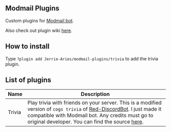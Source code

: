 ## Modmail Plugins

Custom plugins for [Modmail bot](https://github.com/kyb3r/modmail).

Also check out plugin wiki [here](https://github.com/kyb3r/modmail/wiki/Plugins).

## How to install

Type `?plugin add Jerrie-Aries/modmail-plugins/trivia` to add the trivia plugin.


## List of plugins
| Name | Description |
| --- | --- |
| Trivia | Play trivia with friends on your server. This is a modified version of `cogs trivia` of [Red-DiscordBot](https://github.com/Cog-Creators/Red-DiscordBot). I just made it compatible with Modmail bot. Any credits must go to original developer. You can find the source [here](https://github.com/Cog-Creators/Red-DiscordBot/tree/V3/develop/redbot/cogs/trivia). |


